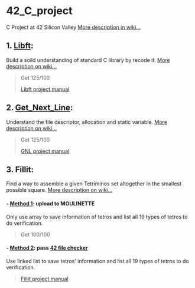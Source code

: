 # 42_C_project
C Project at 42 Silicon Valley [More description in wiki...](https://github.com/AmberFu/42_C_project/wiki/42-School-Project)

## 1. [Libft](https://github.com/AmberFu/42_C_project/tree/master/01_libft): 

Build a soild understanding of standard C library by recode it. 
[More description on wiki...](https://github.com/AmberFu/42_C_project/wiki/01_Libft_Project)

> Get 125/100
>
> [Libft project manual](https://github.com/AmberFu/42_C_project/blob/master/libft.en.pdf)
>

## 2. [Get_Next_Line](https://github.com/AmberFu/42_C_project/tree/master/02_get_next_line): 

Understand the file descriptor, allocation and static variable. 
[More description on wiki...](https://github.com/AmberFu/42_C_project/wiki/02_GetNextLine)

> Get 125/100
>
> [GNL project manual](https://github.com/AmberFu/42_C_project/blob/master/get_next_line.en.pdf)
>

## 3. Fillit: 

Find a way to assemble a given Tetriminos set altogether in the smallest possible square. 
[More description on wiki...](https://github.com/AmberFu/42_C_project/wiki/03_fillit)

#### - [Method 1](https://github.com/AmberFu/42_C_project/tree/master/03_fillit): upload to MOULINETTE

Only use array to save information of tetros and list all 19 types of tetros to do verification.

> Get 100/100
>

#### - [Method 2](https://github.com/AmberFu/Fillit_test_version): pass [42 file checker](https://github.com/jgigault/42FileChecker)

Use linked list to save tetros' information and list all 19 types of tetros to do verification.

> [Fillit project manual](https://github.com/AmberFu/42_C_project/blob/master/fillit.en.pdf)
>
